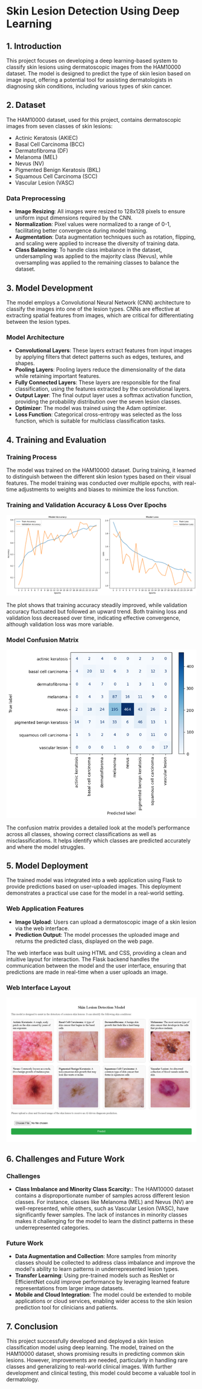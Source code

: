 # Skin Lesion Detection Using Deep Learning

## 1. Introduction

This project focuses on developing a deep learning-based system to classify skin lesions using dermatoscopic images from the HAM10000 dataset. The model is designed to predict the type of skin lesion based on image input, offering a potential tool for assisting dermatologists in diagnosing skin conditions, including various types of skin cancer.

## 2. Dataset

The HAM10000 dataset, used for this project, contains dermatoscopic images from seven classes of skin lesions:

- Actinic Keratosis (AKIEC)
- Basal Cell Carcinoma (BCC)
- Dermatofibroma (DF)
- Melanoma (MEL)
- Nevus (NV)
- Pigmented Benign Keratosis (BKL)
- Squamous Cell Carcinoma (SCC)
- Vascular Lesion (VASC)

### Data Preprocessing

- **Image Resizing**: All images were resized to 128x128 pixels to ensure uniform input dimensions required by the CNN.
- **Normalization**: Pixel values were normalized to a range of 0-1, facilitating better convergence during model training.
- **Augmentation**: Data augmentation techniques such as rotation, flipping, and scaling were applied to increase the diversity of training data.
- **Class Balancing**: To handle class imbalance in the dataset, undersampling was applied to the majority class (Nevus), while oversampling was applied to the remaining classes to balance the dataset.

## 3. Model Development

The model employs a Convolutional Neural Network (CNN) architecture to classify the images into one of the lesion types. CNNs are effective at extracting spatial features from images, which are critical for differentiating between the lesion types.

### Model Architecture

- **Convolutional Layers**: These layers extract features from input images by applying filters that detect patterns such as edges, textures, and shapes.
- **Pooling Layers**: Pooling layers reduce the dimensionality of the data while retaining important features.
- **Fully Connected Layers**: These layers are responsible for the final classification, using the features extracted by the convolutional layers.
- **Output Layer**: The final output layer uses a softmax activation function, providing the probability distribution over the seven lesion classes.
- **Optimizer**: The model was trained using the Adam optimizer.
- **Loss Function**: Categorical cross-entropy was selected as the loss function, which is suitable for multiclass classification tasks.

## 4. Training and Evaluation

### Training Process

The model was trained on the HAM10000 dataset. During training, it learned to distinguish between the different skin lesion types based on their visual features. The model training was conducted over multiple epochs, with real-time adjustments to weights and biases to minimize the loss function.

### Training and Validation Accuracy & Loss Over Epochs

![Training Accuracy and Loss](./readme-images/train_val.png)

The plot shows that training accuracy steadily improved, while validation accuracy fluctuated but followed an upward trend. Both training loss and validation loss decreased over time, indicating effective convergence, although validation loss was more variable.

### Model Confusion Matrix

![Confusion Matrix](./readme-images/matrix.png)

The confusion matrix provides a detailed look at the model’s performance across all classes, showing correct classifications as well as misclassifications. It helps identify which classes are predicted accurately and where the model struggles.

## 5. Model Deployment

The trained model was integrated into a web application using Flask to provide predictions based on user-uploaded images. This deployment demonstrates a practical use case for the model in a real-world setting.

### Web Application Features

- **Image Upload**: Users can upload a dermatoscopic image of a skin lesion via the web interface.
- **Prediction Output**: The model processes the uploaded image and returns the predicted class, displayed on the web page.

The web interface was built using HTML and CSS, providing a clean and intuitive layout for interaction. The Flask backend handles the communication between the model and the user interface, ensuring that predictions are made in real-time when a user uploads an image.

### Web Interface Layout

![Web Interface Screenshot](./readme-images/ui.png)

## 6. Challenges and Future Work

### Challenges

- **Class Imbalance and Minority Class Scarcity:**: The HAM10000 dataset contains a disproportionate number of samples across different lesion classes. For instance, classes like Melanoma (MEL) and Nevus (NV) are well-represented, while others, such as Vascular Lesion (VASC), have significantly fewer samples. The lack of instances in minority classes makes it challenging for the model to learn the distinct patterns in these underrepresented categories.

### Future Work

- **Data Augmentation and Collection**: More samples from minority classes should be collected to address class imbalance and improve the model's ability to learn patterns in underrepresented lesion types.
- **Transfer Learning**: Using pre-trained models such as ResNet or EfficientNet could improve performance by leveraging learned feature representations from larger image datasets.
- **Mobile and Cloud Integration**: The model could be extended to mobile applications or cloud services, enabling wider access to the skin lesion prediction tool for clinicians and patients.

## 7. Conclusion

This project successfully developed and deployed a skin lesion classification model using deep learning. The model, trained on the HAM10000 dataset, shows promising results in predicting common skin lesions. However, improvements are needed, particularly in handling rare classes and generalizing to real-world clinical images. With further development and clinical testing, this model could become a valuable tool in dermatology.

